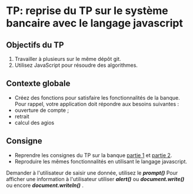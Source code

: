 # TP: reprise du TP sur le système bancaire avec le langage javascript

## Objectifs du TP

1. Travailler à plusieurs sur le même dépôt git.
2. Utilisez JavaScript pour résoudre des algorithmes.

## Contexte globale

- Créez des fonctions pour satisfaire les fonctionnalités de la banque.
Pour rappel, votre application doit répondre aux besoins suivantes :
- ouverture de compte ;
- retrait
- calcul des agios

## Consigne

- Reprendre les consignes du TP sur la banque [partie 1](https://github.com/2022-06-13-POEI-JAVA-SALESFORCE/algorithmie/blob/main/interns/3-tp/bank_part1.md) et [partie 2](https://github.com/2022-06-13-POEI-JAVA-SALESFORCE/algorithmie/blob/main/interns/3-tp/bank_part2.md).
- Reproduire les mêmes fonctionnalités en utilisant le langage javascript.

Demander à l'utilisateur de saisir une donnée, utilisez le ***prompt()***
Pour afficher une information à l'utilisateur utiliser ***alert()*** ou ***document.write()*** ou encore ***document.writeln()*** .
